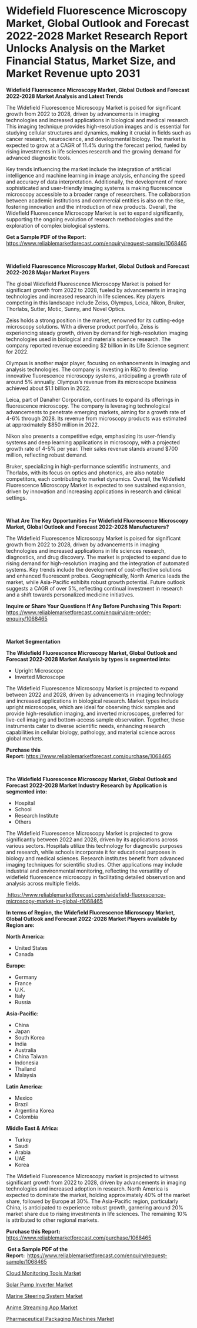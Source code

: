 <p><h1>Widefield Fluorescence Microscopy Market, Global Outlook and Forecast 2022-2028 Market Research Report Unlocks Analysis on the Market Financial Status, Market Size, and Market Revenue upto 2031</h1></p><p><strong>Widefield Fluorescence Microscopy Market, Global Outlook and Forecast 2022-2028 Market Analysis and Latest Trends</strong></p>
<p><p>The Widefield Fluorescence Microscopy Market is poised for significant growth from 2022 to 2028, driven by advancements in imaging technologies and increased applications in biological and medical research. This imaging technique provides high-resolution images and is essential for studying cellular structures and dynamics, making it crucial in fields such as cancer research, neuroscience, and developmental biology. The market is expected to grow at a CAGR of 11.4% during the forecast period, fueled by rising investments in life sciences research and the growing demand for advanced diagnostic tools.</p><p>Key trends influencing the market include the integration of artificial intelligence and machine learning in image analysis, enhancing the speed and accuracy of data interpretation. Additionally, the development of more sophisticated and user-friendly imaging systems is making fluorescence microscopy accessible to a broader range of researchers. The collaboration between academic institutions and commercial entities is also on the rise, fostering innovation and the introduction of new products. Overall, the Widefield Fluorescence Microscopy Market is set to expand significantly, supporting the ongoing evolution of research methodologies and the exploration of complex biological systems.</p></p>
<p><strong>Get a Sample PDF of the Report:&nbsp;</strong> <a href="https://www.reliablemarketforecast.com/enquiry/request-sample/1068465?utm_campaign=1169&utm_medium=2&utm_source=Github&utm_content=ia&utm_term=16112024&utm_id=widefield-fluorescence-microscopy-market-global-outlook-and-forecast-2022-2028">https://www.reliablemarketforecast.com/enquiry/request-sample/1068465</a></p>
<p>&nbsp;</p>
<p><strong>Widefield Fluorescence Microscopy Market, Global Outlook and Forecast 2022-2028 Major Market Players</strong></p>
<p><p>The global Widefield Fluorescence Microscopy Market is poised for significant growth from 2022 to 2028, fueled by advancements in imaging technologies and increased research in life sciences. Key players competing in this landscape include Zeiss, Olympus, Leica, Nikon, Bruker, Thorlabs, Sutter, Motic, Sunny, and Novel Optics.</p><p>Zeiss holds a strong position in the market, renowned for its cutting-edge microscopy solutions. With a diverse product portfolio, Zeiss is experiencing steady growth, driven by demand for high-resolution imaging technologies used in biological and materials science research. The company reported revenue exceeding $2 billion in its Life Science segment for 2022.</p><p>Olympus is another major player, focusing on enhancements in imaging and analysis technologies. The company is investing in R&D to develop innovative fluorescence microscopy systems, anticipating a growth rate of around 5% annually. Olympus’s revenue from its microscope business achieved about $1.1 billion in 2022.</p><p>Leica, part of Danaher Corporation, continues to expand its offerings in fluorescence microscopy. The company is leveraging technological advancements to penetrate emerging markets, aiming for a growth rate of 4-6% through 2028. Its revenue from microscopy products was estimated at approximately $850 million in 2022.</p><p>Nikon also presents a competitive edge, emphasizing its user-friendly systems and deep learning applications in microscopy, with a projected growth rate of 4-5% per year. Their sales revenue stands around $700 million, reflecting robust demand.</p><p>Bruker, specializing in high-performance scientific instruments, and Thorlabs, with its focus on optics and photonics, are also notable competitors, each contributing to market dynamics. Overall, the Widefield Fluorescence Microscopy Market is expected to see sustained expansion, driven by innovation and increasing applications in research and clinical settings.</p></p>
<p>&nbsp;</p>
<p><strong>What Are The Key Opportunities For Widefield Fluorescence Microscopy Market, Global Outlook and Forecast 2022-2028 Manufacturers?</strong></p>
<p><p>The Widefield Fluorescence Microscopy Market is poised for significant growth from 2022 to 2028, driven by advancements in imaging technologies and increased applications in life sciences research, diagnostics, and drug discovery. The market is projected to expand due to rising demand for high-resolution imaging and the integration of automated systems. Key trends include the development of cost-effective solutions and enhanced fluorescent probes. Geographically, North America leads the market, while Asia-Pacific exhibits robust growth potential. Future outlook suggests a CAGR of over 5%, reflecting continual investment in research and a shift towards personalized medicine initiatives.</p></p>
<p><strong>Inquire or Share Your Questions If Any Before Purchasing This Report:</strong> <a href="https://www.reliablemarketforecast.com/enquiry/pre-order-enquiry/1068465?utm_campaign=1169&utm_medium=2&utm_source=Github&utm_content=ia&utm_term=16112024&utm_id=widefield-fluorescence-microscopy-market-global-outlook-and-forecast-2022-2028">https://www.reliablemarketforecast.com/enquiry/pre-order-enquiry/1068465</a></p>
<p>&nbsp;</p>
<p><strong>Market Segmentation</strong></p>
<p><strong>The Widefield Fluorescence Microscopy Market, Global Outlook and Forecast 2022-2028 Market Analysis by types is segmented into:</strong></p>
<p><ul><li>Upright Microscope</li><li>Inverted Microscope</li></ul></p>
<p><p>The Widefield Fluorescence Microscopy Market is projected to expand between 2022 and 2028, driven by advancements in imaging technology and increased applications in biological research. Market types include upright microscopes, which are ideal for observing thick samples and provide high-resolution imaging, and inverted microscopes, preferred for live-cell imaging and bottom-access sample observation. Together, these instruments cater to diverse scientific needs, enhancing research capabilities in cellular biology, pathology, and material science across global markets.</p></p>
<p><strong>Purchase this Report:&nbsp;</strong><a href="https://www.reliablemarketforecast.com/purchase/1068465?utm_campaign=1169&utm_medium=2&utm_source=Github&utm_content=ia&utm_term=16112024&utm_id=widefield-fluorescence-microscopy-market-global-outlook-and-forecast-2022-2028">https://www.reliablemarketforecast.com/purchase/1068465</a></p>
<p>&nbsp;</p>
<p><strong>The Widefield Fluorescence Microscopy Market, Global Outlook and Forecast 2022-2028 Market Industry Research by Application is segmented into:</strong></p>
<p><ul><li>Hospital</li><li>School</li><li>Research Institute</li><li>Others</li></ul></p>
<p><p>The Widefield Fluorescence Microscopy Market is projected to grow significantly between 2022 and 2028, driven by its applications across various sectors. Hospitals utilize this technology for diagnostic purposes and research, while schools incorporate it for educational purposes in biology and medical sciences. Research institutes benefit from advanced imaging techniques for scientific studies. Other applications may include industrial and environmental monitoring, reflecting the versatility of widefield fluorescence microscopy in facilitating detailed observation and analysis across multiple fields.</p></p>
<p><a href="https://www.reliablemarketforecast.com/widefield-fluorescence-microscopy-market-in-global-r1068465?utm_campaign=1169&utm_medium=2&utm_source=Github&utm_content=ia&utm_term=16112024&utm_id=widefield-fluorescence-microscopy-market-global-outlook-and-forecast-2022-2028">&nbsp;https://www.reliablemarketforecast.com/widefield-fluorescence-microscopy-market-in-global-r1068465</a></p>
<p><strong>In terms of Region, the Widefield Fluorescence Microscopy Market, Global Outlook and Forecast 2022-2028 Market Players available by Region are:</strong></p>
<p>
    <p> <strong> North America: </strong>
        <ul>
            <li>United States</li>
            <li>Canada</li>
        </ul>
        </p> 
    <p> <strong> Europe: </strong>
        <ul>
            <li>Germany</li>
            <li>France</li>
            <li>U.K.</li>
            <li>Italy</li>
            <li>Russia</li>
        </ul>
        </p> 
    <p> <strong> Asia-Pacific: </strong>
        <ul>
            <li>China</li>
            <li>Japan</li>
            <li>South Korea</li>
            <li>India</li>
            <li>Australia</li>
            <li>China Taiwan</li>
            <li>Indonesia</li>
            <li>Thailand</li>
            <li>Malaysia</li>
        </ul>
        </p> 
    <p> <strong> Latin America: </strong>
        <ul>
            <li>Mexico</li>
            <li>Brazil</li>
            <li>Argentina Korea</li>
            <li>Colombia</li>
        </ul>
        </p> 
    <p> <strong> Middle East & Africa: </strong>
        <ul>
            <li>Turkey</li>
            <li>Saudi</li>
            <li>Arabia</li>
            <li>UAE</li>
            <li>Korea</li>
        </ul>
    </p>
    </p>
<p><p>The Widefield Fluorescence Microscopy market is projected to witness significant growth from 2022 to 2028, driven by advancements in imaging technologies and increased adoption in research. North America is expected to dominate the market, holding approximately 40% of the market share, followed by Europe at 30%. The Asia-Pacific region, particularly China, is anticipated to experience robust growth, garnering around 20% market share due to rising investments in life sciences. The remaining 10% is attributed to other regional markets.</p></p>
<p><strong>Purchase this Report: </strong><a href="https://www.reliablemarketforecast.com/purchase/1068465?utm_campaign=1169&utm_medium=2&utm_source=Github&utm_content=ia&utm_term=16112024&utm_id=widefield-fluorescence-microscopy-market-global-outlook-and-forecast-2022-2028">https://www.reliablemarketforecast.com/purchase/1068465</a></p>
<p>&nbsp;<strong>Get a Sample PDF of the Report:&nbsp;&nbsp;</strong><a href="https://www.reliablemarketforecast.com/enquiry/request-sample/1068465?utm_campaign=1169&utm_medium=2&utm_source=Github&utm_content=ia&utm_term=16112024&utm_id=widefield-fluorescence-microscopy-market-global-outlook-and-forecast-2022-2028">https://www.reliablemarketforecast.com/enquiry/request-sample/1068465</a></p>
<p><strong></strong></p>
<p><p><a href="https://issuu.com/reportprime-2/docs/cloud-monitoring-tools-market-size-_a488f6cc1df06f?utm_campaign=1169&utm_medium=2&utm_source=Github&utm_content=ia&utm_term=16112024&utm_id=widefield-fluorescence-microscopy-market-global-outlook-and-forecast-2022-2028">Cloud Monitoring Tools Market</a></p><p><a href="https://www.linkedin.com/pulse/global-solar-pump-inverter-market-exploring-share-trends-2lj1e?utm_campaign=1169&utm_medium=2&utm_source=Github&utm_content=ia&utm_term=16112024&utm_id=widefield-fluorescence-microscopy-market-global-outlook-and-forecast-2022-2028">Solar Pump Inverter Market</a></p><p><a href="https://www.linkedin.com/pulse/marine-steering-system-market-research-report-exploring-size-kzh5e?utm_campaign=1169&utm_medium=2&utm_source=Github&utm_content=ia&utm_term=16112024&utm_id=widefield-fluorescence-microscopy-market-global-outlook-and-forecast-2022-2028">Marine Steering System Market</a></p><p><a href="https://issuu.com/reportprime-2/docs/anime-streaming-app-market-size-203_a26971eb008f39?utm_campaign=1169&utm_medium=2&utm_source=Github&utm_content=ia&utm_term=16112024&utm_id=widefield-fluorescence-microscopy-market-global-outlook-and-forecast-2022-2028">Anime Streaming App Market</a></p><p><a href="https://www.linkedin.com/pulse/opportunities-challenges-pharmaceutical-packaging-machines-d7vce?utm_campaign=1169&utm_medium=2&utm_source=Github&utm_content=ia&utm_term=16112024&utm_id=widefield-fluorescence-microscopy-market-global-outlook-and-forecast-2022-2028">Pharmaceutical Packaging Machines Market</a></p></p>